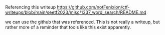Referencing this writeup https://github.com/notFenixion/ctf-writeups/blob/main/seetf2023/misc/1337_word_search/README.md

we can use the github that was referenced. This is not really a writeup, but rather more of a reminder that tools like this exist apparently.